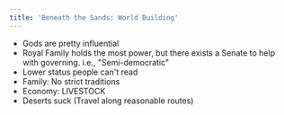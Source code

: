 ```yaml
---
title: 'Beneath the Sands: World Building'
---
```


- Gods are pretty influential
- Royal Family holds the most power, but there exists a Senate to help with
  governing. i.e., "Semi-democratic"
- Lower status people can't read
- Family: No strict traditions
- Economy: LIVESTOCK
- Deserts suck (Travel along reasonable routes)
